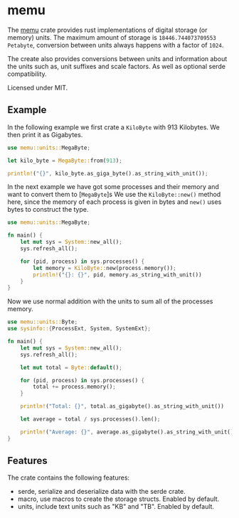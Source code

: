 # memu

The [memu](https://crates.io/crates/memu) crate provides rust implementations of digital storage (or memory) units.
The maximum amount of storage is `18446.744073709553 Petabyte`, conversion between units always happens with a factor of `1024`.

The create also provides conversions between units and information about the units such as, unit suffixes and scale factors. As well as optional serde compatibility.

Licensed under MIT.

## Example

In the following example we first crate a `KiloByte` with 913 Kilobytes. We then print it as Gigabytes.

```Rust
use memu::units::MegaByte;

let kilo_byte = MegaByte::from(913);

println!("{}", kilo_byte.as_giga_byte().as_string_with_unit());

```

In the next example we have got some processes and their memory and want to convert them to [`MegaByte`]s
We use the `KiloByte::new()` method here, since the memory of each process is given in bytes and `new()` uses bytes to construct the type.

```Rust
use memu::units::MegaByte;

fn main() {
    let mut sys = System::new_all();
    sys.refresh_all();

    for (pid, process) in sys.processes() {
        let memory = KiloByte::new(process.memory());
        println!("{}: {}", pid, memory.as_string_with_unit())
    }
}
```

Now we use normal addition with the units to sum all of the processes memory.

```Rust
use memu::units::Byte;
use sysinfo::{ProcessExt, System, SystemExt};

fn main() {
    let mut sys = System::new_all();
    sys.refresh_all();

    let mut total = Byte::default();

    for (pid, process) in sys.processes() {
        total += process.memory();
    }

    println!("Total: {}", total.as_gigabyte().as_string_with_unit())

    let average = total / sys.processes().len();

    println!("Average: {}", average.as_gigabyte().as_string_with_unit())
}
```

## Features

The crate contains the following features:

- serde, serialize and deserialize data with the serde crate.
- macro, use macros to create the storage structs. Enabled by default.
- units, include text units such as "KB" and "TB". Enabled by default.
